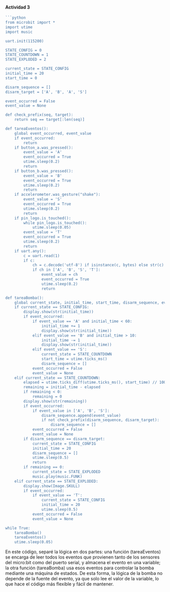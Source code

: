 #### Actividad 3

``` js
```python
from microbit import *
import utime
import music

uart.init(115200)

STATE_CONFIG = 0
STATE_COUNTDOWN = 1
STATE_EXPLODED = 2

current_state = STATE_CONFIG
initial_time = 20
start_time = 0

disarm_sequence = []
disarm_target = ['A', 'B', 'A', 'S']

event_occurred = False
event_value = None

def check_prefix(seq, target):
    return seq == target[:len(seq)]

def tareaEventos():
    global event_occurred, event_value
    if event_occurred:
        return
    if button_a.was_pressed():
        event_value = 'A'
        event_occurred = True
        utime.sleep(0.2)
        return
    if button_b.was_pressed():
        event_value = 'B'
        event_occurred = True
        utime.sleep(0.2)
        return
    if accelerometer.was_gesture("shake"):
        event_value = 'S'
        event_occurred = True
        utime.sleep(0.2)
        return
    if pin_logo.is_touched():
        while pin_logo.is_touched():
            utime.sleep(0.05)
        event_value = 'T'
        event_occurred = True
        utime.sleep(0.2)
        return
    if uart.any():
        c = uart.read(1)
        if c:
            ch = c.decode('utf-8') if isinstance(c, bytes) else str(c)
            if ch in ['A', 'B', 'S', 'T']:
                event_value = ch
                event_occurred = True
                utime.sleep(0.2)
                return

def tareaBomba():
    global current_state, initial_time, start_time, disarm_sequence, event_occurred, event_value
    if current_state == STATE_CONFIG:
        display.show(str(initial_time))
        if event_occurred:
            if event_value == 'A' and initial_time < 60:
                initial_time += 1
                display.show(str(initial_time))
            elif event_value == 'B' and initial_time > 10:
                initial_time -= 1
                display.show(str(initial_time))
            elif event_value == 'S':
                current_state = STATE_COUNTDOWN
                start_time = utime.ticks_ms()
                disarm_sequence = []
            event_occurred = False
            event_value = None
    elif current_state == STATE_COUNTDOWN:
        elapsed = utime.ticks_diff(utime.ticks_ms(), start_time) // 1000
        remaining = initial_time - elapsed
        if remaining < 0:
            remaining = 0
        display.show(str(remaining))
        if event_occurred:
            if event_value in ['A', 'B', 'S']:
                disarm_sequence.append(event_value)
                if not check_prefix(disarm_sequence, disarm_target):
                    disarm_sequence = []
            event_occurred = False
            event_value = None
        if disarm_sequence == disarm_target:
            current_state = STATE_CONFIG
            initial_time = 20
            disarm_sequence = []
            utime.sleep(0.5)
            return
        if remaining == 0:
            current_state = STATE_EXPLODED
            music.play(music.FUNK)
    elif current_state == STATE_EXPLODED:
        display.show(Image.SKULL)
        if event_occurred:
            if event_value == 'T':
                current_state = STATE_CONFIG
                initial_time = 20
                utime.sleep(0.5)
            event_occurred = False
            event_value = None

while True:
    tareaBomba()
    tareaEventos()
    utime.sleep(0.05)
```

En este código, separé la lógica en dos partes: una función (tareaEventos) se encarga de leer todos los eventos que provienen tanto de los sensores del micro:bit como del puerto serial, y almacena el evento en una variable; la otra función (tareaBomba) usa esos eventos para controlar la bomba mediante una máquina de estados. De esta forma, la lógica de la bomba no depende de la fuente del evento, ya que solo lee el valor de la variable, lo que hace el código más flexible y fácil de mantener.


